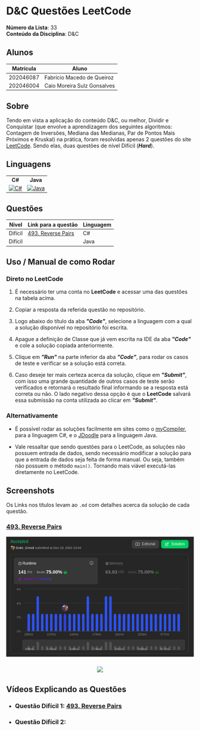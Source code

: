 # D&C Questões LeetCode

**Número da Lista**: 33<br>
**Conteúdo da Disciplina**: D&C<br>

## Alunos
| Matrícula | Aluno                       |
|-----------|-----------------------------|
| 202046087 | Fabrício Macedo de Queiroz  |
| 202046004 | Caio Moreira Sulz Gonsalves |

## Sobre

Tendo em vista a aplicação do conteúdo D&C, ou melhor, Dividir e Conquistar (que envolve a aprendizagem dos seguintes algoritmos: Contagem de Inversões, Mediana das Medianas, Par de Pontos Mais Próximos e Kruskal) na prática, foram resolvidas apenas 2 questões do site [LeetCode](https://leetcode.com/). Sendo elas, duas questões de nível Difícil (**_Hard_**).

## Linguagens

<table style="border: none; text-align: center;">
    <tr>
        <td>
            <strong>C#</strong>
        </td>
        <td>
            <strong>Java</strong>
        </td>
    </tr>
    <tr>
        <td>
            <a href="https://skillicons.dev">
    <img src="https://skillicons.dev/icons?i=cs&perline=3" alt="C#">
</a>
        </td>
        <td>
            <a href="https://skillicons.dev">
    <img src="https://skillicons.dev/icons?i=java&perline=3" alt="Java">
</a>
        </td>
</table>

## Questões

| Nível   | Link para a questão                                                            | Linguagem |
|---------|--------------------------------------------------------------------------------|-----------|
| Difícil | [493. Reverse Pairs](https://leetcode.com/problems/reverse-pairs/description/) | C#        |
| Difícil | []()  | Java      |

## Uso / Manual de como Rodar

### Direto no LeetCode

1. É necessário ter uma conta no **LeetCode** e acessar uma das questões na tabela acima.

2. Copiar a resposta da referida questão no repositório.

3. Logo abaixo do título da aba **_"Code"_**, selecione a linguagem com a qual a solução disponível no repositório foi escrita.

4. Apague a definição de Classe que já vem escrita na IDE da aba **_"Code"_** e cole a solução copiada anteriormente.

5. Clique em **_"Run"_** na parte inferior da aba **_"Code"_**, para rodar os casos de teste e verificar se a solução está correta.

6. Caso deseje ter mais certeza acerca da solução, clique em **_"Submit"_**, com isso uma grande quantidade de outros casos de teste serão verificados e retornará o resultado final informando se a resposta está correta ou não. O lado negativo dessa opção é que o **LeetCode** salvará essa submissão na conta utilizada ao clicar em **_"Submit"_**.

### Alternativamente

- É possível rodar as soluções facilmente em sites como o [myCompiler](https://www.mycompiler.io/pt/new/csharp), para a linguagem C#, e o [JDoodle](https://www.jdoodle.com/online-java-compiler) para a linguagem Java.

- Vale ressaltar que sendo questões para o LeetCode, as soluções não possuem entrada de dados, sendo necessário modificar a solução para que a entrada de dados seja feita de forma manual. Ou seja, também não possuem o método `main()`. Tornando mais viável executá-las diretamente no LeetCode.

## Screenshots

Os Links nos títulos levam ao `.md` com detalhes acerca da solução de cada questão.

### [493. Reverse Pairs](./Questions/Hard_1/Hard_1.md)

<center>

![493. Reverse Pairs](./assets/details_hard_1.png)

</center>

### [](./Questions/Hard_2/Hard_2.md)

<center>

![](./assets/details_hard2.png)

</center>

## Vídeos Explicando as Questões

- ### Questão Difícil 1: [493. Reverse Pairs]()

- ### Questão Difícil 2: []()